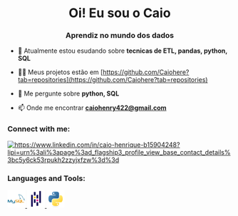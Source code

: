 <h1 align="center">Oi! Eu sou o Caio</h1>
<h3 align="center">Aprendiz no mundo dos dados</h3>

- 🌱 Atualmente estou esudando sobre **tecnicas de ETL, pandas, python, SQL**

- 👨‍💻 Meus projetos estão em [https://github.com/Caiohere?tab=repositories](https://github.com/Caiohere?tab=repositories)

- 💬 Me pergunte sobre **python, SQL**

- 📫 Onde me encontrar **caiohenry422@gmail.com**

<h3 align="left">Connect with me:</h3>
<p align="left">
<a href="https://linkedin.com/in/caio-henrique-b15904248" target="blank"><img align="center" src="https://raw.githubusercontent.com/rahuldkjain/github-profile-readme-generator/master/src/images/icons/Social/linked-in-alt.svg" alt="https://www.linkedin.com/in/caio-henrique-b15904248?lipi=urn%3ali%3apage%3ad_flagship3_profile_view_base_contact_details%3bc5y6ck53rpukh2zzyjxfzw%3d%3d" height="30" width="40" /></a>
</p>

<h3 align="left">Languages and Tools:</h3>
<p align="left"> <a href="https://www.mysql.com/" target="_blank" rel="noreferrer"> <img src="https://raw.githubusercontent.com/devicons/devicon/master/icons/mysql/mysql-original-wordmark.svg" alt="mysql" width="40" height="40"/> </a> <a href="https://pandas.pydata.org/" target="_blank" rel="noreferrer"> <img src="https://raw.githubusercontent.com/devicons/devicon/2ae2a900d2f041da66e950e4d48052658d850630/icons/pandas/pandas-original.svg" alt="pandas" width="40" height="40"/> </a> <a href="https://www.python.org" target="_blank" rel="noreferrer"> <img src="https://raw.githubusercontent.com/devicons/devicon/master/icons/python/python-original.svg" alt="python" width="40" height="40"/> </a> </p>






<!---
- 👋 Hi, I’m @Caiohere
- 👀 I’m interested in ...
- 🌱 I’m currently learning ...
- 💞️ I’m looking to collaborate on ...
- 📫 How to reach me ...


Caiohere/Caiohere is a ✨ special ✨ repository because its `README.md` (this file) appears on your GitHub profile.
You can click the Preview link to take a look at your changes.
--->
